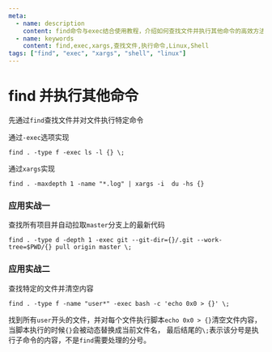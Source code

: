 ```yaml
---
meta:
  - name: description
    content: find命令与exec结合使用教程，介绍如何查找文件并执行其他命令的高效方法
  - name: keywords
    content: find,exec,xargs,查找文件,执行命令,Linux,Shell
tags: ["find", "exec", "xargs", "shell", "linux"]
---
```


# find 并执行其他命令


先通过`find`查找文件并对文件执行特定命令

通过`-exec`选项实现

```shell
find . -type f -exec ls -l {} \;
```

通过`xargs`实现
```shell
find . -maxdepth 1 -name "*.log" | xargs -i  du -hs {}
```

### 应用实战一

查找所有项目并自动拉取`master`分支上的最新代码

```shell
find . -type d -depth 1 -exec git --git-dir={}/.git --work-tree=$PWD/{} pull origin master \;
```

### 应用实战二

查找特定的文件并清空内容

```shell
find . -type f -name "user*" -exec bash -c 'echo 0x0 > {}' \;
```

找到所有`user`开头的文件，并对每个文件执行脚本`echo 0x0 > {}`清空文件内容，
当脚本执行的时候`{}`会被动态替换成当前文件名，
最后结尾的`\;`表示该分号是执行子命令的内容，不是`find`需要处理的分号。
